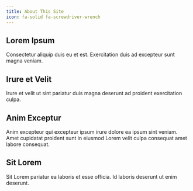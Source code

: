 ```yaml
---
title: About This Site
icon: fa-solid fa-screwdriver-wrench
---
```


## Lorem Ipsum
Consectetur aliquip duis eu et est. Exercitation duis ad excepteur sunt magna veniam. 

## Irure et Velit
Irure et velit ut sint pariatur duis magna deserunt ad proident exercitation culpa. 

## Anim Exceptur
Anim excepteur qui excepteur ipsum irure dolore ea ipsum sint veniam. Amet cupidatat proident sunt in eiusmod Lorem velit culpa consequat amet labore consequat. 

## Sit Lorem
Sit Lorem pariatur ea laboris et esse officia. Id laboris deserunt ut enim deserunt.
